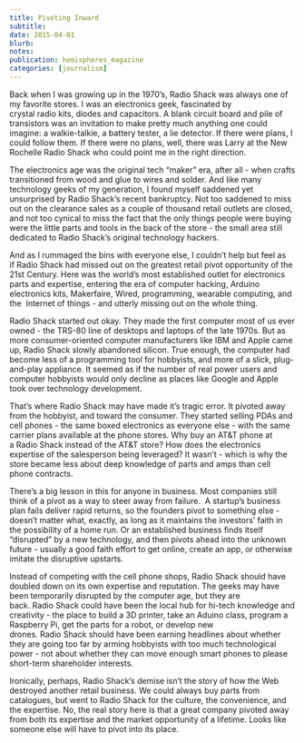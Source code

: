 ```yaml
---
title: Pivoting Inward
subtitle: 
date: 2015-04-01
blurb: 
notes: 
publication: hemispheres_magazine
categories: [journalism]
---
```


Back when I was growing up in the 1970’s, Radio Shack was always one of my favorite stores. I was an electronics geek, fascinated by crystal radio kits, diodes and capacitors. A blank circuit board and pile of transistors was an invitation to make pretty much anything one could imagine: a walkie-talkie, a battery tester, a lie detector. If there were plans, I could follow them. If there were no plans, well, there was Larry at the New Rochelle Radio Shack who could point me in the right direction. 

The electronics age was the original tech “maker” era, after all - when crafts transitioned from wood and glue to wires and solder. And like many technology geeks of my generation, I found myself saddened yet unsurprised by Radio Shack’s recent bankruptcy. Not too saddened to miss out on the clearance sales as a couple of thousand retail outlets are closed, and not too cynical to miss the fact that the only things people were buying were the little parts and tools in the back of the store - the small area still dedicated to Radio Shack’s original technology hackers. 

And as I rummaged the bins with everyone else, I couldn’t help but feel as if Radio Shack had missed out on the greatest retail pivot opportunity of the 21st Century. Here was the world’s most established outlet for electronics parts and expertise, entering the era of computer hacking, Arduino electronics kits, Makerfaire, Wired, programming, wearable computing, and the  Internet of things - and utterly missing out on the whole thing. 

Radio Shack started out okay. They made the first computer most of us ever owned - the TRS-80 line of desktops and laptops of the late 1970s. But as more consumer-oriented computer manufacturers like IBM and Apple came up, Radio Shack slowly abandoned silicon. True enough, the computer had become less of a programming tool for hobbyists, and more of a slick, plug-and-play appliance. It seemed as if the number of real power users and computer hobbyists would only decline as places like Google and Apple took over technology development. 

That’s where Radio Shack may have made it’s tragic error. It pivoted away from the hobbyist, and toward the consumer. They started selling PDAs and cell phones - the same boxed electronics as everyone else - with the same carrier plans available at the phone stores. Why buy an AT&T phone at a Radio Shack instead of the AT&T store? How does the electronics expertise of the salesperson being leveraged? It wasn’t - which is why the store became less about deep knowledge of parts and amps than cell phone contracts. 

There’s a big lesson in this for anyone in business. Most companies still think of a pivot as a way to steer away from failure.  A startup’s business plan fails deliver rapid returns, so the founders pivot to something else - doesn’t matter what, exactly, as long as it maintains the investors’ faith in the possibility of a home run. Or an established business finds itself “disrupted” by a new technology, and then pivots ahead into the unknown future - usually a good faith effort to get online, create an app, or otherwise imitate the disruptive upstarts. 

Instead of competing with the cell phone shops, Radio Shack should have doubled down on its own expertise and reputation. The geeks may have been temporarily disrupted by the computer age, but they are back. Radio Shack could have been the local hub for hi-tech knowledge and creativity - the place to build a 3D printer, take an Aduino class, program a Raspberry Pi, get the parts for a robot, or develop new drones. Radio Shack should have been earning headlines about whether they are going too far by arming hobbyists with too much technological power - not about whether they can move enough smart phones to please short-term shareholder interests.

Ironically, perhaps, Radio Shack’s demise isn’t the story of how the Web destroyed another retail business. We could always buy parts from catalogues, but went to Radio Shack for the culture, the convenience, and the expertise. No, the real story here is that a great company pivoted away from both its expertise and the market opportunity of a lifetime. Looks like someone else will have to pivot into its place. 

